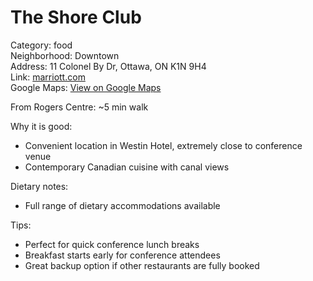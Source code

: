 # The Shore Club

Category: food  
Neighborhood: Downtown  
Address: 11 Colonel By Dr, Ottawa, ON K1N 9H4  
Link: [marriott.com](https://www.marriott.com/en-us/hotels/yowwi-the-westin-ottawa/dining/)  
Google Maps: [View on Google Maps](https://maps.google.com/maps?q=11+Colonel+By+Dr,+Ottawa,+ON+K1N+9H4)

From Rogers Centre: ~5 min walk

Why it is good:  
- Convenient location in Westin Hotel, extremely close to conference venue  
- Contemporary Canadian cuisine with canal views  

Dietary notes:  
- Full range of dietary accommodations available  

Tips:  
- Perfect for quick conference lunch breaks  
- Breakfast starts early for conference attendees  
- Great backup option if other restaurants are fully booked